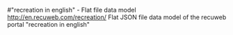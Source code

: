 #"recreation in english" - Flat file data model
http://en.recuweb.com/recreation/
Flat JSON file data model of the recuweb portal "recreation in english"

